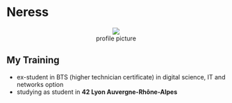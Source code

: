 # Neress

<p align="center">
  <img src="https://github.com/Neress-dono/pictures/blob/cff49dd079dd515db3a8cc7d370258ec0c40e275/Miyamura.Izumi.full.3371268.png">
  <br>profile picture
</p>

## My Training

* ex-student in BTS (higher technician certificate) in digital science, IT and networks option
* studying as student in **42 Lyon Auvergne-Rhône-Alpes**

<!--
**Neress-dono/Neress-dono** is a ✨ _special_ ✨ repository because its `README.md` (this file) appears on your GitHub profile.

Here are some ideas to get you started:

- 🔭 I’m currently working on ...
- 🌱 I’m currently learning ...
- 👯 I’m looking to collaborate on ...
- 🤔 I’m looking for help with ...
- 💬 Ask me about ...
- 📫 How to reach me: ...
- 😄 Pronouns: ...
- ⚡ Fun fact: ...
-->
